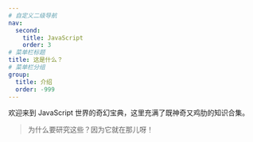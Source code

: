 ```yaml
---
# 自定义二级导航
nav:
  second:
    title: JavaScript
    order: 3
# 菜单栏标题
title: 这是什么？
# 菜单栏分组
group:
  title: 介绍
  order: -999
---
```


欢迎来到 JavaScript 世界的奇幻宝典，这里充满了既神奇又鸡肋的知识合集。

> 为什么要研究这些？因为它就在那儿呀！

